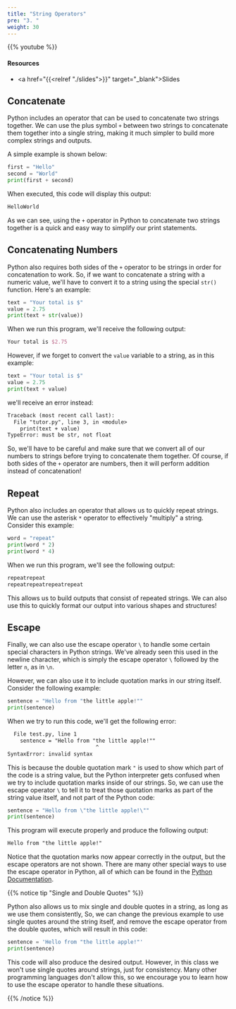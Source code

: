 ```yaml
---
title: "String Operators"
pre: "3. "
weight: 30
---
```


<!-- EAV raw complete -->

{{% youtube  %}}

#### Resources

* <a href="{{<relref "./slides">}}" target="_blank">Slides</a>

## Concatenate

Python includes an operator that can be used to concatenate two strings together. We can use the plus symbol `+` between two strings to concatenate them together into a single string, making it much simpler to build more complex strings and outputs. 

A simple example is shown below:

```python
first = "Hello"
second = "World"
print(first + second)
```

When executed, this code will display this output:

```tex
HelloWorld
```

As we can see, using the `+` operator in Python to concatenate two strings together is a quick and easy way to simplify our print statements.

## Concatenating Numbers

Python also requires both sides of the `+` operator to be strings in order for concatenation to work. So, if we want to concatenate a string with a numeric value, we'll have to convert it to a string using the special `str()` function. Here's an example:

```python
text = "Your total is $"
value = 2.75
print(text + str(value))
```

When we run this program, we'll receive the following output:

```tex
Your total is $2.75
```

However, if we forget to convert the `value` variable to a string, as in this example:

```python
text = "Your total is $"
value = 2.75
print(text + value)
```

we'll receive an error instead:

```tex
Traceback (most recent call last):
  File "tutor.py", line 3, in <module>
    print(text + value)
TypeError: must be str, not float
```

So, we'll have to be careful and make sure that we convert all of our numbers to strings before trying to concatenate them together. Of course, if both sides of the `+` operator are numbers, then it will perform addition instead of concatenation!

## Repeat

Python also includes an operator that allows us to quickly repeat strings. We can use the asterisk `*` operator to effectively "multiply" a string. Consider this example:

```python
word = "repeat"
print(word * 2)
print(word * 4)
```

When we run this program, we'll see the following output:

```tex
repeatrepeat
repeatrepeatrepeatrepeat
```

This allows us to build outputs that consist of repeated strings. We can also use this to quickly format our output into various shapes and structures!

## Escape

Finally, we can also use the escape operator `\` to handle some certain special characters in Python strings. We've already seen this used in the newline character, which is simply the escape operator `\` followed by the letter `n`, as in `\n`.

However, we can also use it to include quotation marks in our string itself. Consider the following example:

```python
sentence = "Hello from "the little apple!""
print(sentence)
```

When we try to run this code, we'll get the following error:

```tex
  File test.py, line 1
    sentence = "Hello from "the little apple!""
                            ^
SyntaxError: invalid syntax
```

This is because the double quotation mark `"` is used to show which part of the code is a string value, but the Python interpreter gets confused when we try to include quotation marks inside of our strings. So, we can use the escape operator `\` to tell it to treat those quotation marks as part of the string value itself, and not part of the Python code:

```python
sentence = "Hello from \"the little apple!\""
print(sentence)
```

This program will execute properly and produce the following output:

```tex
Hello from "the little apple!"
```

Notice that the quotation marks now appear correctly in the output, but the escape operators are not shown. There are many other special ways to use the escape operator in Python, all of which can be found in the [Python Documentation](https://docs.python.org/3/reference/lexical_analysis.html#string-and-bytes-literals).

{{% notice tip "Single and Double Quotes" %}}

Python also allows us to mix single and double quotes in a string, as long as we use them consistently, So, we can change the previous example to use single quotes around the string itself, and remove the escape operator from the double quotes, which will result in this code:

```python
sentence = 'Hello from "the little apple!"'
print(sentence)
```

This code will also produce the desired output. However, in this class we won't use single quotes around strings, just for consistency. Many other programming languages don't allow this, so we encourage you to learn how to use the escape operator to handle these situations.

{{% /notice %}}